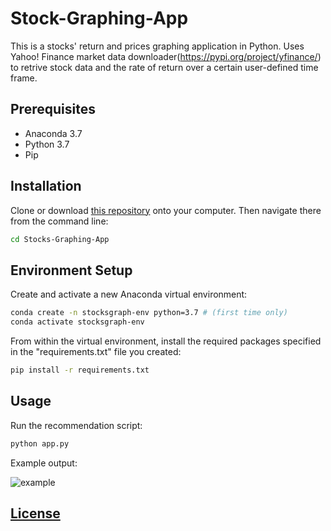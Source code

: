 # Stock-Graphing-App

This is a stocks' return and prices graphing application in Python.
Uses Yahoo! Finance market data downloader(https://pypi.org/project/yfinance/) to retrive stock data and the rate of return over a certain user-defined time frame.



## Prerequisites

  + Anaconda 3.7
  + Python 3.7
  + Pip

## Installation

Clone or download [this repository](https://github.com/leonliudb/Stocks-Graphing-App) onto your computer. Then navigate there from the command line:

```sh
cd Stocks-Graphing-App
```

## Environment Setup

Create and activate a new Anaconda virtual environment:

```sh
conda create -n stocksgraph-env python=3.7 # (first time only)
conda activate stocksgraph-env
```

From within the virtual environment, install the required packages specified in the "requirements.txt" file you created:

```sh
pip install -r requirements.txt
```

## Usage

Run the recommendation script:

```py
python app.py
```

Example output:

![example](https://github.com/leonliudb/Stocks-Graphing-App/blob/master/sample%20graphs/Stocks%20Historical%20Prices.png)


## [License](/LICENSE.md)





